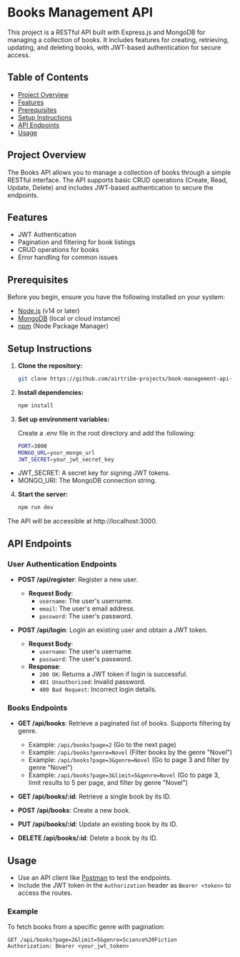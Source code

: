 
# Books Management API

This project is a RESTful API built with Express.js and MongoDB for managing a collection of books. It includes features for creating, retrieving, updating, and deleting books, with JWT-based authentication for secure access.

## Table of Contents

- [Project Overview](#project-overview)
- [Features](#features)
- [Prerequisites](#prerequisites)
- [Setup Instructions](#setup-instructions)
- [API Endpoints](#api-endpoints)
- [Usage](#usage)


## Project Overview

The Books API allows you to manage a collection of books through a simple RESTful interface. The API supports basic CRUD operations (Create, Read, Update, Delete) and includes JWT-based authentication to secure the endpoints.

## Features

- JWT Authentication
- Pagination and filtering for book listings
- CRUD operations for books
- Error handling for common issues

## Prerequisites

Before you begin, ensure you have the following installed on your system:

- [Node.js](https://nodejs.org/) (v14 or later)
- [MongoDB](https://www.mongodb.com/) (local or cloud instance)
- [npm](https://www.npmjs.com/) (Node Package Manager)

## Setup Instructions

1. **Clone the repository:**

   ```bash
   git clone https://github.com/airtribe-projects/book-management-api-AnmolPdy.git
   

2. **Install dependencies:**

    ```bash
    npm install

2. **Set up environment variables:**

    Create a .env file in the root directory and add the following:

    ```bash
    PORT=3000
    MONGO_URL=your_mongo_url
    JWT_SECRET=your_jwt_secret_key

- JWT_SECRET: A secret key for signing JWT tokens.
- MONGO_URI: The MongoDB connection string.

4. **Start the server:**

    ```bash
    npm run dev

The API will be accessible at http://localhost:3000.




## API Endpoints

### User Authentication Endpoints

- **POST /api/register**: Register a new user.
  - **Request Body**:
    - `username`: The user's username.
    - `email`: The user's email address.
    - `password`: The user's password.

- **POST /api/login**: Login an existing user and obtain a JWT token.
  - **Request Body**:
    - `username`: The user's username.
    - `password`: The user's password.
  - **Response**:
    - `200 OK`: Returns a JWT token if login is successful.
    - `401 Unauthorized`: Invalid password.
    - `400 Bad Request`: Incorrect login details.

### Books Endpoints

- **GET /api/books**: Retrieve a paginated list of books. Supports filtering by genre.
  - Example: `/api/books?page=2` (Go to the next page)
  - Example: `/api/books?genre=Novel` (Filter books by the genre "Novel")
  - Example: `/api/books?page=3&genre=Novel` (Go to page 3 and filter by genre "Novel")
  - Example: `/api/books?page=3&limit=5&genre=Novel` (Go to page 3, limit results to 5 per page, and filter by genre "Novel")

- **GET /api/books/:id**: Retrieve a single book by its ID.

- **POST /api/books**: Create a new book.

- **PUT /api/books/:id**: Update an existing book by its ID.

- **DELETE /api/books/:id**: Delete a book by its ID.

## Usage

- Use an API client like [Postman](https://www.postman.com/) to test the endpoints.
- Include the JWT token in the `Authorization` header as `Bearer <token>` to access the routes.

### Example

To fetch books from a specific genre with pagination:

```http
GET /api/books?page=2&limit=5&genre=Science%20Fiction
Authorization: Bearer <your_jwt_token>


